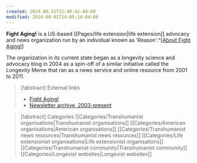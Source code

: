 ```yaml
---
created: 2024-08-31T11:48:42-04:00
modified: 2024-09-01T14:05:14-04:00
---
```

**Fight Aging!** is a US-based [[Pages/life extension|life extension]] advocacy and news organization run by an individual known as 'Reason'.^[[About Fight Aging!](https://www.fightaging.org/about/)]

The organization in its current state began as a longevity science and advocacy blog in 2004 as a spin-off of a similar initiative called the Longevity Meme that ran as a news service and online resource from 2001 to 2011.

> [!abstract] External links
> - [Fight Aging!](https://www.fightaging.org/)
> - [Newsletter archive, 2003-present](https://www.fightaging.org/newsletter/archive/)

> [!abstract] Categories
> [[Categories/Transhumanist organisations|Transhumanist organisations]] [[Categories/American organisations|American organisations]] [[Categories/Transhumanist news resources|Transhumanist news resources]] [[Categories/Life extensionist organisations|Life extensionist organisations]] [[Categories/Transhumanist community|Transhumanist community]] [[Categories/Longevist websites|Longevist websites]]